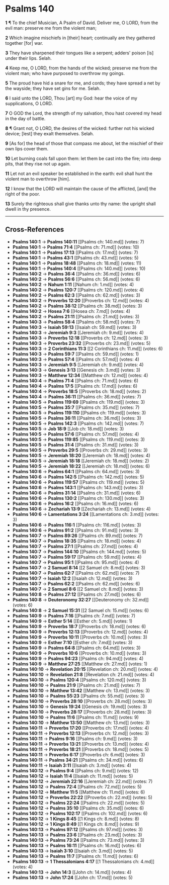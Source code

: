 # Psalms 140

**1** ¶ To the chief Musician, A Psalm of David. Deliver me, O LORD, from the evil man: preserve me from the violent man;

**2** Which imagine mischiefs in [their] heart; continually are they gathered together [for] war.

**3** They have sharpened their tongues like a serpent; adders' poison [is] under their lips. Selah.

**4** Keep me, O LORD, from the hands of the wicked; preserve me from the violent man; who have purposed to overthrow my goings.

**5** The proud have hid a snare for me, and cords; they have spread a net by the wayside; they have set gins for me. Selah.

**6** I said unto the LORD, Thou [art] my God: hear the voice of my supplications, O LORD.

**7** O GOD the Lord, the strength of my salvation, thou hast covered my head in the day of battle.

**8** ¶ Grant not, O LORD, the desires of the wicked: further not his wicked device; [lest] they exalt themselves. Selah.

**9** [As for] the head of those that compass me about, let the mischief of their own lips cover them.

**10** Let burning coals fall upon them: let them be cast into the fire; into deep pits, that they rise not up again.

**11** Let not an evil speaker be established in the earth: evil shall hunt the violent man to overthrow [him].

**12** I know that the LORD will maintain the cause of the afflicted, [and] the right of the poor.

**13** Surely the righteous shall give thanks unto thy name: the upright shall dwell in thy presence.

---

## Cross-References

- **Psalms 140:1** → **Psalms 140:11** [[Psalms ch: 140.md]] (votes: 7)
- **Psalms 140:1** → **Psalms 71:4** [[Psalms ch: 71.md]] (votes: 10)
- **Psalms 140:1** → **Psalms 17:13** [[Psalms ch: 17.md]] (votes: 7)
- **Psalms 140:1** → **Psalms 43:1** [[Psalms ch: 43.md]] (votes: 5)
- **Psalms 140:1** → **Psalms 18:48** [[Psalms ch: 18.md]] (votes: 11)
- **Psalms 140:1** → **Psalms 140:4** [[Psalms ch: 140.md]] (votes: 10)
- **Psalms 140:2** → **Psalms 36:4** [[Psalms ch: 36.md]] (votes: 6)
- **Psalms 140:2** → **Psalms 56:6** [[Psalms ch: 56.md]] (votes: 6)
- **Psalms 140:2** → **Nahum 1:11** [[Nahum ch: 1.md]] (votes: 4)
- **Psalms 140:2** → **Psalms 120:7** [[Psalms ch: 120.md]] (votes: 4)
- **Psalms 140:2** → **Psalms 62:3** [[Psalms ch: 62.md]] (votes: 3)
- **Psalms 140:2** → **Proverbs 12:20** [[Proverbs ch: 12.md]] (votes: 4)
- **Psalms 140:2** → **Psalms 38:12** [[Psalms ch: 38.md]] (votes: 3)
- **Psalms 140:2** → **Hosea 7:6** [[Hosea ch: 7.md]] (votes: 4)
- **Psalms 140:2** → **Psalms 21:11** [[Psalms ch: 21.md]] (votes: 3)
- **Psalms 140:3** → **Psalms 58:4** [[Psalms ch: 58.md]] (votes: 7)
- **Psalms 140:3** → **Isaiah 59:13** [[Isaiah ch: 59.md]] (votes: 3)
- **Psalms 140:3** → **Jeremiah 9:3** [[Jeremiah ch: 9.md]] (votes: 4)
- **Psalms 140:3** → **Proverbs 12:18** [[Proverbs ch: 12.md]] (votes: 3)
- **Psalms 140:3** → **Proverbs 23:32** [[Proverbs ch: 23.md]] (votes: 5)
- **Psalms 140:3** → **2 Corinthians 11:3** [[2 Corinthians ch: 11.md]] (votes: 6)
- **Psalms 140:3** → **Psalms 59:7** [[Psalms ch: 59.md]] (votes: 1)
- **Psalms 140:3** → **Psalms 57:4** [[Psalms ch: 57.md]] (votes: 4)
- **Psalms 140:3** → **Jeremiah 9:5** [[Jeremiah ch: 9.md]] (votes: 4)
- **Psalms 140:3** → **Genesis 3:13** [[Genesis ch: 3.md]] (votes: 3)
- **Psalms 140:3** → **Matthew 12:34** [[Matthew ch: 12.md]] (votes: 4)
- **Psalms 140:4** → **Psalms 71:4** [[Psalms ch: 71.md]] (votes: 6)
- **Psalms 140:4** → **Psalms 17:5** [[Psalms ch: 17.md]] (votes: 6)
- **Psalms 140:4** → **Proverbs 18:5** [[Proverbs ch: 18.md]] (votes: 2)
- **Psalms 140:4** → **Psalms 36:11** [[Psalms ch: 36.md]] (votes: 7)
- **Psalms 140:5** → **Psalms 119:69** [[Psalms ch: 119.md]] (votes: 3)
- **Psalms 140:5** → **Psalms 35:7** [[Psalms ch: 35.md]] (votes: 7)
- **Psalms 140:5** → **Psalms 119:110** [[Psalms ch: 119.md]] (votes: 3)
- **Psalms 140:5** → **Psalms 36:11** [[Psalms ch: 36.md]] (votes: 3)
- **Psalms 140:5** → **Psalms 142:3** [[Psalms ch: 142.md]] (votes: 7)
- **Psalms 140:5** → **Job 18:9** [[Job ch: 18.md]] (votes: 3)
- **Psalms 140:5** → **Psalms 57:6** [[Psalms ch: 57.md]] (votes: 4)
- **Psalms 140:5** → **Psalms 119:85** [[Psalms ch: 119.md]] (votes: 3)
- **Psalms 140:5** → **Psalms 31:4** [[Psalms ch: 31.md]] (votes: 3)
- **Psalms 140:5** → **Proverbs 29:5** [[Proverbs ch: 29.md]] (votes: 3)
- **Psalms 140:5** → **Jeremiah 18:20** [[Jeremiah ch: 18.md]] (votes: 4)
- **Psalms 140:5** → **Jeremiah 18:18** [[Jeremiah ch: 18.md]] (votes: 2)
- **Psalms 140:5** → **Jeremiah 18:22** [[Jeremiah ch: 18.md]] (votes: 6)
- **Psalms 140:6** → **Psalms 64:1** [[Psalms ch: 64.md]] (votes: 3)
- **Psalms 140:6** → **Psalms 142:5** [[Psalms ch: 142.md]] (votes: 5)
- **Psalms 140:6** → **Psalms 119:57** [[Psalms ch: 119.md]] (votes: 5)
- **Psalms 140:6** → **Psalms 143:1** [[Psalms ch: 143.md]] (votes: 3)
- **Psalms 140:6** → **Psalms 31:14** [[Psalms ch: 31.md]] (votes: 6)
- **Psalms 140:6** → **Psalms 130:2** [[Psalms ch: 130.md]] (votes: 3)
- **Psalms 140:6** → **Psalms 16:2** [[Psalms ch: 16.md]] (votes: 6)
- **Psalms 140:6** → **Zechariah 13:9** [[Zechariah ch: 13.md]] (votes: 4)
- **Psalms 140:6** → **Lamentations 3:24** [[Lamentations ch: 3.md]] (votes: 3)
- **Psalms 140:6** → **Psalms 116:1** [[Psalms ch: 116.md]] (votes: 3)
- **Psalms 140:6** → **Psalms 91:2** [[Psalms ch: 91.md]] (votes: 3)
- **Psalms 140:7** → **Psalms 89:26** [[Psalms ch: 89.md]] (votes: 7)
- **Psalms 140:7** → **Psalms 18:35** [[Psalms ch: 18.md]] (votes: 4)
- **Psalms 140:7** → **Psalms 27:1** [[Psalms ch: 27.md]] (votes: 4)
- **Psalms 140:7** → **Psalms 144:10** [[Psalms ch: 144.md]] (votes: 5)
- **Psalms 140:7** → **Psalms 59:17** [[Psalms ch: 59.md]] (votes: 4)
- **Psalms 140:7** → **Psalms 95:1** [[Psalms ch: 95.md]] (votes: 4)
- **Psalms 140:7** → **2 Samuel 8:14** [[2 Samuel ch: 8.md]] (votes: 3)
- **Psalms 140:7** → **Psalms 62:7** [[Psalms ch: 62.md]] (votes: 7)
- **Psalms 140:7** → **Isaiah 12:2** [[Isaiah ch: 12.md]] (votes: 3)
- **Psalms 140:7** → **Psalms 62:2** [[Psalms ch: 62.md]] (votes: 6)
- **Psalms 140:7** → **2 Samuel 8:6** [[2 Samuel ch: 8.md]] (votes: 3)
- **Psalms 140:8** → **Psalms 27:12** [[Psalms ch: 27.md]] (votes: 6)
- **Psalms 140:8** → **Deuteronomy 32:27** [[Deuteronomy ch: 32.md]] (votes: 6)
- **Psalms 140:8** → **2 Samuel 15:31** [[2 Samuel ch: 15.md]] (votes: 6)
- **Psalms 140:9** → **Psalms 7:16** [[Psalms ch: 7.md]] (votes: 7)
- **Psalms 140:9** → **Esther 5:14** [[Esther ch: 5.md]] (votes: 1)
- **Psalms 140:9** → **Proverbs 18:7** [[Proverbs ch: 18.md]] (votes: 6)
- **Psalms 140:9** → **Proverbs 12:13** [[Proverbs ch: 12.md]] (votes: 4)
- **Psalms 140:9** → **Proverbs 10:11** [[Proverbs ch: 10.md]] (votes: 3)
- **Psalms 140:9** → **Esther 7:10** [[Esther ch: 7.md]] (votes: 3)
- **Psalms 140:9** → **Psalms 64:8** [[Psalms ch: 64.md]] (votes: 3)
- **Psalms 140:9** → **Proverbs 10:6** [[Proverbs ch: 10.md]] (votes: 3)
- **Psalms 140:9** → **Psalms 94:23** [[Psalms ch: 94.md]] (votes: 4)
- **Psalms 140:9** → **Matthew 27:25** [[Matthew ch: 27.md]] (votes: 1)
- **Psalms 140:10** → **Revelation 20:15** [[Revelation ch: 20.md]] (votes: 4)
- **Psalms 140:10** → **Revelation 21:8** [[Revelation ch: 21.md]] (votes: 4)
- **Psalms 140:10** → **Psalms 120:4** [[Psalms ch: 120.md]] (votes: 3)
- **Psalms 140:10** → **Psalms 21:9** [[Psalms ch: 21.md]] (votes: 7)
- **Psalms 140:10** → **Matthew 13:42** [[Matthew ch: 13.md]] (votes: 3)
- **Psalms 140:10** → **Psalms 55:23** [[Psalms ch: 55.md]] (votes: 3)
- **Psalms 140:10** → **Proverbs 28:10** [[Proverbs ch: 28.md]] (votes: 3)
- **Psalms 140:10** → **Genesis 19:24** [[Genesis ch: 19.md]] (votes: 3)
- **Psalms 140:10** → **Proverbs 28:17** [[Proverbs ch: 28.md]] (votes: 3)
- **Psalms 140:10** → **Psalms 11:6** [[Psalms ch: 11.md]] (votes: 9)
- **Psalms 140:10** → **Matthew 13:50** [[Matthew ch: 13.md]] (votes: 3)
- **Psalms 140:11** → **Proverbs 17:20** [[Proverbs ch: 17.md]] (votes: 4)
- **Psalms 140:11** → **Proverbs 12:13** [[Proverbs ch: 12.md]] (votes: 3)
- **Psalms 140:11** → **Psalms 9:16** [[Psalms ch: 9.md]] (votes: 3)
- **Psalms 140:11** → **Proverbs 13:21** [[Proverbs ch: 13.md]] (votes: 4)
- **Psalms 140:11** → **Proverbs 18:21** [[Proverbs ch: 18.md]] (votes: 5)
- **Psalms 140:11** → **Proverbs 6:17** [[Proverbs ch: 6.md]] (votes: 3)
- **Psalms 140:11** → **Psalms 34:21** [[Psalms ch: 34.md]] (votes: 6)
- **Psalms 140:11** → **Isaiah 3:11** [[Isaiah ch: 3.md]] (votes: 4)
- **Psalms 140:12** → **Psalms 9:4** [[Psalms ch: 9.md]] (votes: 12)
- **Psalms 140:12** → **Isaiah 11:4** [[Isaiah ch: 11.md]] (votes: 5)
- **Psalms 140:12** → **Jeremiah 22:16** [[Jeremiah ch: 22.md]] (votes: 7)
- **Psalms 140:12** → **Psalms 72:4** [[Psalms ch: 72.md]] (votes: 5)
- **Psalms 140:12** → **Matthew 11:5** [[Matthew ch: 11.md]] (votes: 6)
- **Psalms 140:12** → **Proverbs 22:22** [[Proverbs ch: 22.md]] (votes: 5)
- **Psalms 140:12** → **Psalms 22:24** [[Psalms ch: 22.md]] (votes: 5)
- **Psalms 140:12** → **Psalms 35:10** [[Psalms ch: 35.md]] (votes: 6)
- **Psalms 140:12** → **Psalms 102:17** [[Psalms ch: 102.md]] (votes: 6)
- **Psalms 140:12** → **1 Kings 8:45** [[1 Kings ch: 8.md]] (votes: 8)
- **Psalms 140:12** → **1 Kings 8:49** [[1 Kings ch: 8.md]] (votes: 9)
- **Psalms 140:13** → **Psalms 97:12** [[Psalms ch: 97.md]] (votes: 3)
- **Psalms 140:13** → **Psalms 23:6** [[Psalms ch: 23.md]] (votes: 3)
- **Psalms 140:13** → **Psalms 73:24** [[Psalms ch: 73.md]] (votes: 3)
- **Psalms 140:13** → **Psalms 16:11** [[Psalms ch: 16.md]] (votes: 6)
- **Psalms 140:13** → **Isaiah 3:10** [[Isaiah ch: 3.md]] (votes: 5)
- **Psalms 140:13** → **Psalms 11:7** [[Psalms ch: 11.md]] (votes: 6)
- **Psalms 140:13** → **1 Thessalonians 4:17** [[1 Thessalonians ch: 4.md]] (votes: 4)
- **Psalms 140:13** → **John 14:3** [[John ch: 14.md]] (votes: 4)
- **Psalms 140:13** → **John 17:24** [[John ch: 17.md]] (votes: 5)
